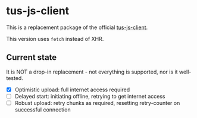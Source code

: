 # tus-js-client

This is a replacement package of the official [tus-js-client](https://github.com/tus/tus-js-client).

This version uses `fetch` instead of XHR. 

## Current state

It is NOT a drop-in replacement - not everything is supported, nor is it well-tested.

- [x] Optimistic upload: full internet access required
- [ ] Delayed start: initiating offline, retrying to get internet access
- [ ] Robust upload: retry chunks as required, resetting retry-counter on successful connection
